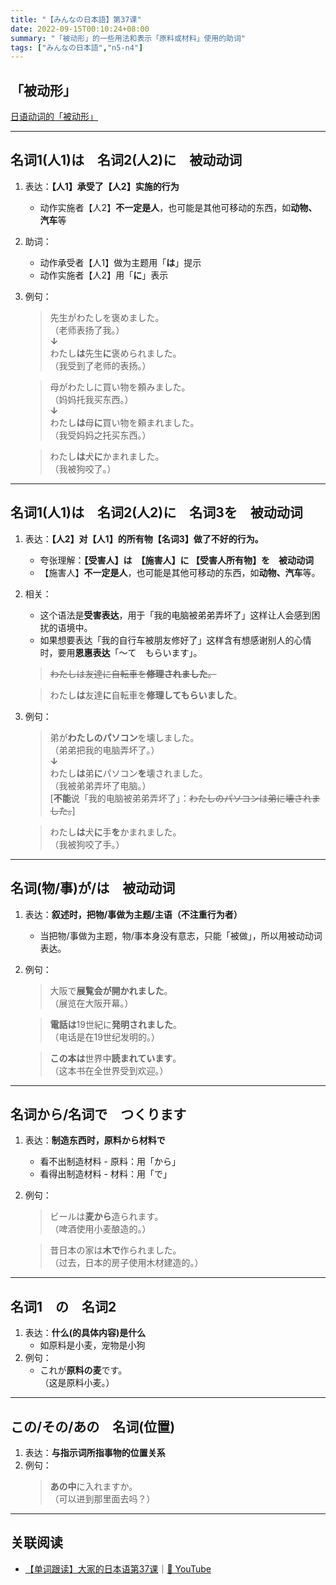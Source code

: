 ```yaml
---
title: "【みんなの日本語】第37课"
date: 2022-09-15T00:10:24+08:00
summary: "「被动形」的一些用法和表示「原料或材料」使用的助词"
tags: ["みんなの日本語","n5-n4"]
---
```


## 「被动形」
[日语动词的「被动形」](/jp/passive)

---
## 名词1(人1)は　名词2(人2)に　被动动词
1. 表达：**【人1】承受了【人2】实施的行为**
    - 动作实施者【人2】**不一定是人**，也可能是其他可移动的东西，如**动物、汽车**等
2. 助词：
    - 动作承受者【人1】做为主题用「**は**」提示
    - 动作实施者【人2】用「**に**」表示
3. 例句：
    > 先生がわたしを褒めました。  
     （老师表扬了我。）  
      **↓**  
      わたし**は**先生**に**褒められました。  
     （我受到了老师的表扬。）

    > 母がわたしに買い物を頼みました。  
     （妈妈托我买东西。）  
      **↓**   
      わたし**は**母**に**買い物を頼まれました。  
     （我受妈妈之托买东西。）

    > わたし**は**犬**に**かまれました。  
     （我被狗咬了。）

---
## 名词1(人1)は　名词2(人2)に　名词3を　被动动词
1. 表达：**【人2】对【人1】的所有物【名词3】做了不好的行为。**
    - 夸张理解：**【受害人】は　【施害人】に  【受害人所有物】を　被动动词**
    - 【施害人】**不一定是人**，也可能是其他可移动的东西，如**动物、汽车**等。

2. 相关：
    - 这个语法是**受害表达**，用于「我的电脑被弟弟弄坏了」这样让人会感到困扰的语境中。
    - 如果想要表达「我的自行车被朋友修好了」这样含有想感谢别人的心情时，要用**恩惠表达**「〜て　もらいます」。
    > ~~わたしは友達に自転車を**修理されました**。~~

    > わたし**は**友達**に**自転車を**修理してもらいました**。

3. 例句：
    > 弟が**わたしのパソコン**を壊しました。  
     （弟弟把我的电脑弄坏了。）  
      **↓**  
      わたし**は**弟**に**パソコン**を**壊されました。  
     （我被弟弟弄坏了电脑。）  
      [**不能**说「我的电脑被弟弟弄坏了」：~~わたしのパソコンは弟に壊されました。~~]
    
    > わたし**は**犬**に**手**を**かまれました。  
     （我被狗咬了手。）
     

---
## 名词(物/事)が/は　被动动词
1. 表达：**叙述时，把物/事做为主题/主语（不注重行为者）**
    - 当把物/事做为主题，物/事本身没有意志，只能「被做」，所以用被动动词表达。
2. 例句：
    > 大阪で**展覧会が開かれました**。  
     （展览在大阪开幕。）

    > **電話は**19世紀に**発明されました**。  
     （电话是在19世纪发明的。）

    > **この本は**世界中**読まれています**。  
     （这本书在全世界受到欢迎。）

---
## 名词から/名词で　つくります
1. 表达：**制造东西时，原料から材料で**
    - 看不出制造材料 - 原料：用「から」
    - 看得出制造材料 - 材料：用「で」
2. 例句：
    > ビールは**麦から**造られます。  
     （啤酒使用小麦酿造的。）

    > 昔日本の家は**木で**作られました。  
     （过去，日本的房子使用木材建造的。）

---
## 名词1　の　名词2
1. 表达：**什么(的具体内容)是什么**
    - 如原料是小麦，宠物是小狗
2. 例句：
    - これが**原料の麦**です。  
     （这是原料小麦。）

---
## この/その/あの　名词(位置)
1. 表达：**与指示词所指事物的位置关系**
2. 例句：
    > **あの中**に入れますか。  
     （可以进到那里面去吗？）

---
## 关联阅读
- [【单词跟读】大家的日本语第37课](https://www.bilibili.com/video/BV1G34y1e7RA?p=37)｜[🔗 YouTube](https://youtu.be/NzKsuGrnI0Y)